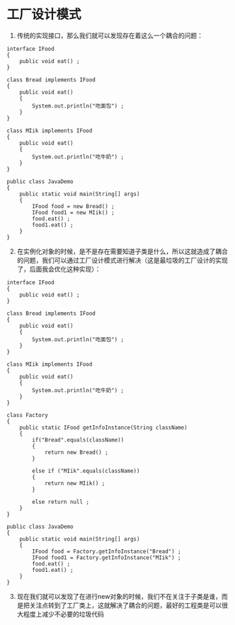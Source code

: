 # 工厂设计模式
1. 传统的实现接口，那么我们就可以发现存在着这么一个耦合的问题：

```
interface IFood
{
	public void eat() ; 
}

class Bread implements IFood
{
	public void eat() 
	{
		System.out.println("吃面包") ;
	}
}

class MIik implements IFood
{
	public void eat()
	{
		System.out.println("吃牛奶") ;
	}
}

public class JavaDemo
{
	public static void main(String[] args)
	{
		IFood food = new Bread() ;
		IFood food1 = new MIik() ;
		food.eat() ;
		food1.eat() ;
	}
}
```
2. 在实例化对象的时候，是不是存在需要知道子类是什么，所以这就造成了耦合的问题，我们可以通过工厂设计模式进行解决（这是最垃圾的工厂设计的实现了，后面我会优化这种实现）：

```
interface IFood
{
	public void eat() ; 
}

class Bread implements IFood
{
	public void eat() 
	{
		System.out.println("吃面包") ;
	}
}

class MIik implements IFood
{
	public void eat()
	{
		System.out.println("吃牛奶") ;
	}
}

class Factory 
{
	public static IFood getInfoInstance(String className)
	{
		if("Bread".equals(className))
		{
			return new Bread() ;
		}

		else if ("MIik".equals(className))
		{
			return new MIik() ;
		}

		else return null ;
	}
}

public class JavaDemo
{
	public static void main(String[] args)
	{
		IFood food = Factory.getInfoInstance("Bread") ;
		IFood food1 = Factory.getInfoInstance("MIik") ;
		food.eat() ;
		food1.eat() ;
	}
}
```
3. 现在我们就可以发现了在进行new对象的时候，我们不在关注于子类是谁，而是把关注点转到了工厂类上，这就解决了耦合的问题，最好的工程类是可以很大程度上减少不必要的垃圾代码
